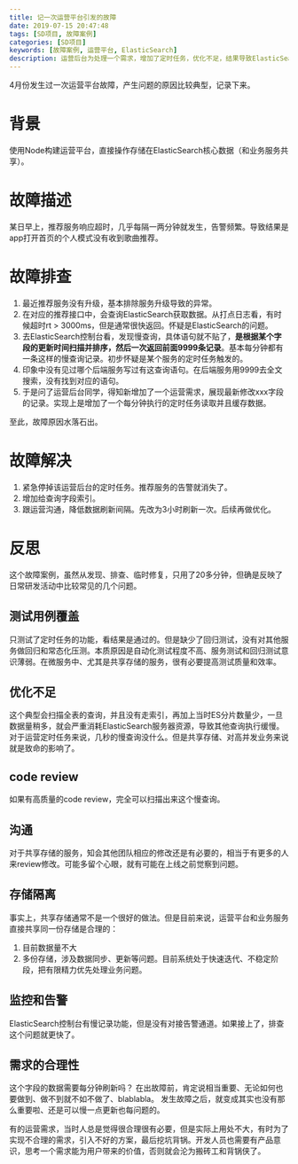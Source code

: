 ```yaml
---
title: 记一次运营平台引发的故障
date: 2019-07-15 20:47:48
tags: [SD项目, 故障案例]
categories: [SD项目]
keywords: [故障案例, 运营平台, ElasticSearch]
description: 运营后台为处理一个需求，增加了定时任务，优化不足，结果导致ElasticSearch慢查询，最终影响了正常app业务。良好的测试用例覆盖、常态化性能压测、好的code review以及对需求合理性的推敲，都有助于避免同类故障发生。
---
```


4月份发生过一次运营平台故障，产生问题的原因比较典型，记录下来。

# 背景

使用Node构建运营平台，直接操作存储在ElasticSearch核心数据（和业务服务共享）。

# 故障描述

某日早上，推荐服务响应超时，几乎每隔一两分钟就发生，告警频繁。导致结果是app打开首页的个人模式没有收到歌曲推荐。

# 故障排查

1. 最近推荐服务没有升级，基本排除服务升级导致的异常。
2. 在对应的推荐接口中，会查询ElasticSearch获取数据。从打点日志看，有时候超时rt > 3000ms，但是通常很快返回。怀疑是ElasticSearch的问题。
3. 去ElasticSearch控制台看，发现慢查询，具体语句就不贴了，**是根据某个字段的更新时间扫描并排序，然后一次返回前面9999条记录**。基本每分钟都有一条这样的慢查询记录。初步怀疑是某个服务的定时任务触发的。
4. 印象中没有见过哪个后端服务写过有这查询语句。在后端服务用9999去全文搜索，没有找到对应的语句。
5. 于是问了运营后台同学，得知新增加了一个运营需求，展现最新修改xxx字段的记录。实现上是增加了一个每分钟执行的定时任务读取并且缓存数据。

至此，故障原因水落石出。

# 故障解决

1. 紧急停掉该运营后台的定时任务。推荐服务的告警就消失了。
2. 增加给查询字段索引。
3. 跟运营沟通，降低数据刷新间隔。先改为3小时刷新一次。后续再做优化。

# 反思

这个故障案例，虽然从发现、排查、临时修复，只用了20多分钟，但确是反映了日常研发活动中比较常见的几个问题。

## 测试用例覆盖

只测试了定时任务的功能，看结果是通过的。但是缺少了回归测试，没有对其他服务做回归和常态化压测。本质原因是自动化测试程度不高、服务测试和回归测试意识薄弱。在微服务中、尤其是共享存储的服务，很有必要提高测试质量和效率。

## 优化不足

这个典型会扫描全表的查询，并且没有走索引，再加上当时ES分片数量少，一旦数据量稍多，就会严重消耗ElasticSearch服务器资源，导致其他查询执行缓慢。对于运营定时任务来说，几秒的慢查询没什么。但是共享存储、对高并发业务来说就是致命的影响了。

## code review

如果有高质量的code review，完全可以扫描出来这个慢查询。

## 沟通

对于共享存储的服务，知会其他团队相应的修改还是有必要的，相当于有更多的人来review修改。可能多留个心眼，就有可能在上线之前觉察到问题。

## 存储隔离

事实上，共享存储通常不是一个很好的做法。但是目前来说，运营平台和业务服务直接共享同一份存储是合理的：
1. 目前数据量不大
2. 多份存储，涉及数据同步、更新等问题。目前系统处于快速迭代、不稳定阶段，把有限精力优先处理业务问题。

## 监控和告警

ElasticSearch控制台有慢记录功能，但是没有对接告警通道。如果接上了，排查这个问题就更快了。

## 需求的合理性

这个字段的数据需要每分钟刷新吗？
在出故障前，肯定说相当重要、无论如何也要做到、做不到就不如不做了、blablabla。
发生故障之后，就变成其实也没有那么重要啦、还是可以慢一点更新也每问题的。

有的运营需求，当时人总是觉得很合理很有必要，但是实际上用处不大，有时为了实现不合理的需求，引入不好的方案，最后挖坑背锅。开发人员也需要有产品意识，思考一个需求能为用户带来的价值，否则就会沦为搬砖工和背锅侠了。

